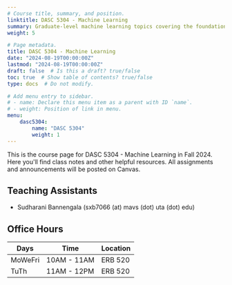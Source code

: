 ```yaml
---
# Course title, summary, and position.
linktitle: DASC 5304 - Machine Learning
summary: Graduate-level machine learning topics covering the foundations up to modern publications.
weight: 5

# Page metadata.
title: DASC 5304 - Machine Learning
date: "2024-08-19T00:00:00Z"
lastmod: "2024-08-19T00:00:00Z"
draft: false  # Is this a draft? true/false
toc: true  # Show table of contents? true/false
type: docs  # Do not modify.

# Add menu entry to sidebar.
# - name: Declare this menu item as a parent with ID `name`.
# - weight: Position of link in menu.
menu:
    dasc5304:
        name: "DASC 5304"
        weight: 1
---
```


This is the course page for DASC 5304 - Machine Learning in Fall 2024. Here you'll find class notes and other helpful resources. All assignments and announcements will be posted on Canvas.

## Teaching Assistants

- Sudharani Bannengala (sxb7066 (at) mavs (dot) uta (dot) edu)

## Office Hours

| Days    | Time        | Location |
| ------- | ----------- | -------- |
| MoWeFri | 10AM - 11AM | ERB 520  |
| TuTh    | 11AM - 12PM | ERB 520  |